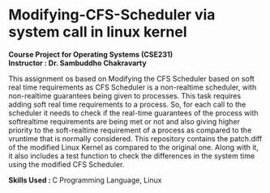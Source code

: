 # Modifying-CFS-Scheduler via system call in linux kernel

<b> Course Project for Operating Systems (CSE231) </b><br>
<b> Instructor : Dr. Sambuddho Chakravarty </b>

This assignment os based on Modifying the CFS Scheduler based on soft real time requirements as CFS Scheduler is a  non-realtime scheduler, with non-realtime guarantees being given to processes. This task requires adding soft real time requirements to a process.
So, for each call to the scheduler it needs to check if the real-time guarantees of the process with softrealtime requirements are being met or not and also giving higher priority to the soft-realtime requirement of a process as compared to the vruntime that is normally considered. This repository contains the patch.diff of the modified Linux Kernel as compared to the original one. Along with it, it also includes a test function to check the differences in the system time using the modified CFS Scheduler.

<b> Skills Used : </b> C Programming Language, Linux


